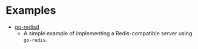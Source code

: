 # Examples

- [go-redisd](../examples/go-redisd)
  -  A simple example of implementing a Redis-compatible server using `go-redis`.
